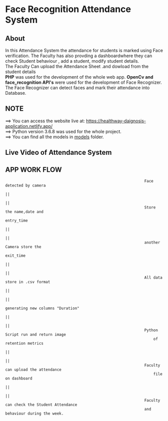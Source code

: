 # Face Recognition Attendance System

## About
In this Attendance System the attendance for students is marked using Face verification. The Faculty has also provding a dashboardwhere they can check Student behaviour , add a student, modify student details.<br>
The Faculty Can upload the Attendance Sheet .and dowload from the student details<br>
**PHP**  was used for the development of the whole web app. **OpenCv and face_recognition API's** were used for the development of Face Recognizer. The Face Recognizer can detect faces  and mark their attendance into Database.<br>

## NOTE

==> You can access the website live at: https://healthway-daignosis-application.netlify.app/ <br>
==> Python version 3.6.8 was used for the whole project.<br>
==> You can find all the models in [models](https://github.com/rohitsahu70/HEALTHWAY-WEBSITE-NETLIFY-) folder.

## Live Video of Attendance System



## APP WORK FLOW 

 
                                                                  Face detected by camera
                                                                            ||
                                                                            ||
                                                                  Store the name,date and 
                                                                        entry_time
                                                                            ||
                                                                            ||
                                                                  another Camera store the 
                                                                        exit_time 
                                                                            ||
                                                                            ||
                                                                  All data store in .csv format
                                                                            ||
                                                                            ||          
                                                                  generating new columns "Duration" 
                                                                            ||
                                                                            ||
                                                                  Python Script run and return image
                                                                      of retention metrics
                                                                            ||
                                                                            ||
                                                                  Faculty can upload the attendance 
                                                                      file on dashboard 
                                                                            ||
                                                                            ||
                                                                  Faculty can check the Student Attendance 
                                                                  and behaviour during the week.

